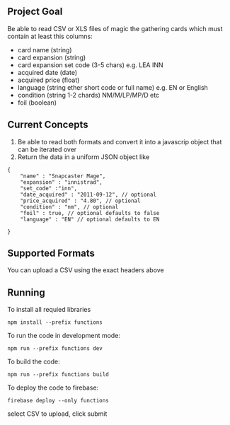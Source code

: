 ## Project Goal

Be able to read CSV or XLS files of magic the gathering cards which must contain at least this columns:

* card name (string)
* card expansion (string)
* card expansion set code (3-5 chars) e.g. LEA INN
* acquired date (date)
* acquired price (float)
* language (string ether short code or full name) e.g. EN or English
* condition (string 1-2 chards) NM/M/LP/MP/D etc
* foil (boolean)

## Current Concepts

1. Be able to read both formats and convert it into a javascrip object that can be iterated over
2. Return the data in a uniform JSON object like

```
{
    "name" : "Snapcaster Mage",
    "expansion" : "innistrad",
    "set_code" :"inn",
    "date_acquired" : "2011-09-12", // optional
    "price_acquired" : "4.80", // optional    
    "condition" : "nm", // optional
    "foil" : true, // optional defaults to false
    "language" : "EN" // optional defaults to EN

}
```

## Supported Formats

You can upload a CSV using the exact headers above


## Running

To install all requied libraries

`npm install --prefix functions`

To run the code in development mode:

`npm run --prefix functions dev`

To build the code:

`npm run --prefix functions build`

To deploy the code to firebase:

`firebase deploy --only functions` 

select CSV to upload, click submit